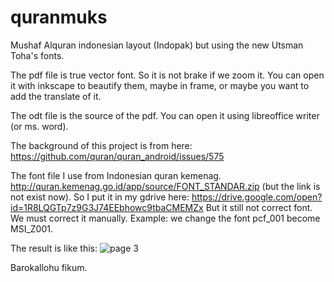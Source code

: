 # quranmuks
Mushaf Alquran indonesian layout (Indopak) but using the new Utsman Toha's fonts.

The pdf file is true vector font. So it is not brake if we zoom it.
You can open it with inkscape to beautify them, maybe in frame, or maybe you want to add the translate of it.

The odt file is the source of the pdf. You can open it using libreoffice writer (or ms. word).


The background of this project is from here:
https://github.com/quran/quran_android/issues/575

The font file I use from Indonesian quran kemenag.
http://quran.kemenag.go.id/app/source/FONT_STANDAR.zip (but the link is not exist now). So I put it
in my gdrive here:
https://drive.google.com/open?id=1R8LQGTp7z9G3J74EEbhowc9tbaCMEMZx
But it still not correct font. We must correct it manually. Example: we change the font pcf_001 become MSI_Z001.

The result is like this:
![page 3](https://user-images.githubusercontent.com/13088121/37909854-4353f2ac-3136-11e8-9986-ed4bd9a8a086.png)

Barokallohu fikum.

